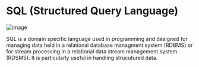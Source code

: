 # SQL (Structured Query Language)

![image](https://user-images.githubusercontent.com/60937657/198875402-9cc6b3c2-95ec-4a6d-a43b-d290ddd4927e.png)

SQL is a domain specific language used in programming and designed for managing data held in a relational database managment system (RDBMS) or for stream processing in a relational data stream management system (RDSMS). It is particularly useful in handling strucutured data. 

